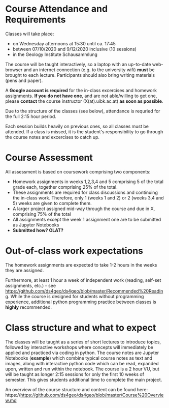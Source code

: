 # Course Attendance and Requirements
Classes will take place:
* on Wednesday afternoons at 15:30 until ca. 17:45
* between 07/10/2020 and 9/12/2020 inclusive (10 sessions)
* in the Geology Institute Schausammlung

The course will be taught interactively, so a laptop with an up-to-date web-browser and an internet connection (e.g. to the university wifi) **must** be brought to each lecture. Participants should also bring writing materials (pens and paper).

A **Google account is required** for the in-class excercises and homework assignments. **If you do not have one**, and are not able/willing to get one, please **contact** the course instructor (X(at).uibk.ac.at) **as soon as possible**.

Due to the structure of the classes (see below), attendance is requried for the full 2:15 hour period.

Each session builds heavily on previous ones, so all classes must be attended. If a class is missed, it is the student's responsibility to go through the course notes and excercises to catch up.

# Course Assessment
All assessment is based on coursework comprising two components:
* Homework assignments in weeks 1,2,3,4 and 5 comprising 5 of the total grade each, together comprising 25% of the total.
 * These assignments are required for class discussions and continuing the in-class work. Therefore, only 1 (weeks 1 and 2) or 2 (weeks 3,4 and 5) weeks are given to complete them.
* A larger project assigned mid-way through the course and due in X, comprising 75% of the total
* All assignments except the week 1 assignment one are to be submitted as Jupyter Notebooks
* **Submitted how? OLAT?**

# Out-of-class work expectations
The homework assignments are expected to take 1-2 hours in the weeks they are assigned.

Furthermore, at least 1 hour a week of independent work (reading, self-set assignments, etc.) - see https://github.com/ds4geo/ds4geo/blob/master/Recommended%20Reading. While the course is designed for students without programming experience, additional python programming practice between classes is **highly** recommended. 

# Class structure and what to expect
The classes will be taught as a series of short lectures to introduce topics, followed by interactive workshops where concepts will immediately be applied and practiced via coding in python. The course notes are Jupyter Notebooks (**example**) which combine typical course notes as text and images, along with interactive python code which can be read, expanded upon, written and run within the notebook.
The course is a 2 hour VU, but will be taught as longer 2:15 sessions for only the first 10 weeks of semester. This gives students additional time to complete the main project.



An overview of the course structure and content can be found here: https://https://github.com/ds4geo/ds4geo/blob/master/Course%20Overview.md
